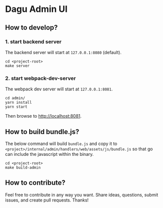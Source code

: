 # Dagu Admin UI

## How to develop?

### 1. start backend server

The backend server will start at `127.0.0.1:8080` (default).
```
cd <project-root>
make server
```

### 2. start webpack-dev-server

The webpack dev server will start at `127.0.0.1:8081`.
```
cd admin/
yarn install
yarn start
```

Then browse to [http://localhost:8081](http://localhost:8081).

## How to build bundle.js?

The below command will build `bundle.js` and copy it to `<project>/internal/admin/handlers/web/assets/js/bundle.js` so that go can include the javascript within the binary.

```
cd <project-root>
make build-admin
```

## How to contribute?

Feel free to contribute in any way you want. Share ideas, questions, submit issues, and create pull requests. Thanks!

